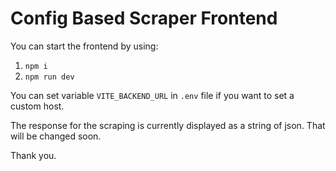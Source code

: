 # Config Based Scraper Frontend

You can start the frontend by using:
1. `npm i` 
2. `npm run dev`

You can set variable `VITE_BACKEND_URL` in `.env` file if you want to set a custom host.


The response for the scraping is currently displayed as a string of json. That will be changed soon.

Thank you.